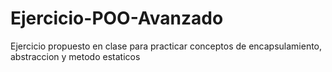 # Ejercicio-POO-Avanzado
Ejercicio propuesto en clase para practicar conceptos de encapsulamiento, abstraccion y metodo estaticos
